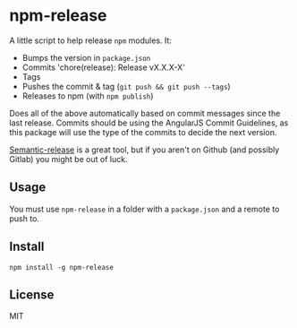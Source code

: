 # npm-release

A little script to help release `npm` modules. It:

- Bumps the version in `package.json`
- Commits 'chore(release): Release vX.X.X-X'
- Tags
- Pushes the commit & tag (`git push && git push --tags`)
- Releases to npm (with `npm publish`)

Does all of the above automatically based on commit messages since the last release. Commits should be using the AngularJS Commit Guidelines, as this package will use the type of the commits to decide the next version.

[Semantic-release][s-r] is a great tool, but if you aren't on Github (and possibly Gitlab) you might be out of luck.

## Usage

You must use `npm-release` in a folder with a `package.json` and a remote to push to.

## Install

`npm install -g npm-release`

## License

MIT

[s-r]: https://github.com/semantic-release/semantic-release
